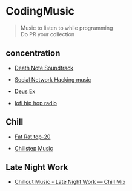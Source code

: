 # CodingMusic
 > Music to listen to while programming <br/>
 > Do PR your collection 

## concentration

- <a href="https://www.youtube.com/watch?v=9NFCX_nNLsU">Death Note Soundtrack</a>

- <a href="https://www.youtube.com/watch?v=VMRiqrGFzY8">Social Network Hacking music</a>

- <a href="https://www.youtube.com/watch?v=2yDVM77lGlM">Deus Ex</a>

- <a href="https://www.youtube.com/results?search_query=lofi+hip+hop+radio+chilledcow">lofi hip hop radio</a>
## Chill

- <a href="https://www.youtube.com/watch?v=i7MtYfUhfiQ">Fat Rat top-20</a>

- <a href="https://www.youtube.com/watch?v=M5QY2_8704o">Chillstep Music</a>

## Late Night Work
- <a href="https://www.youtube.com/watch?v=lSAz2ONC1rk">Chillout Music - Late Night Work — Chill Mix</a>
